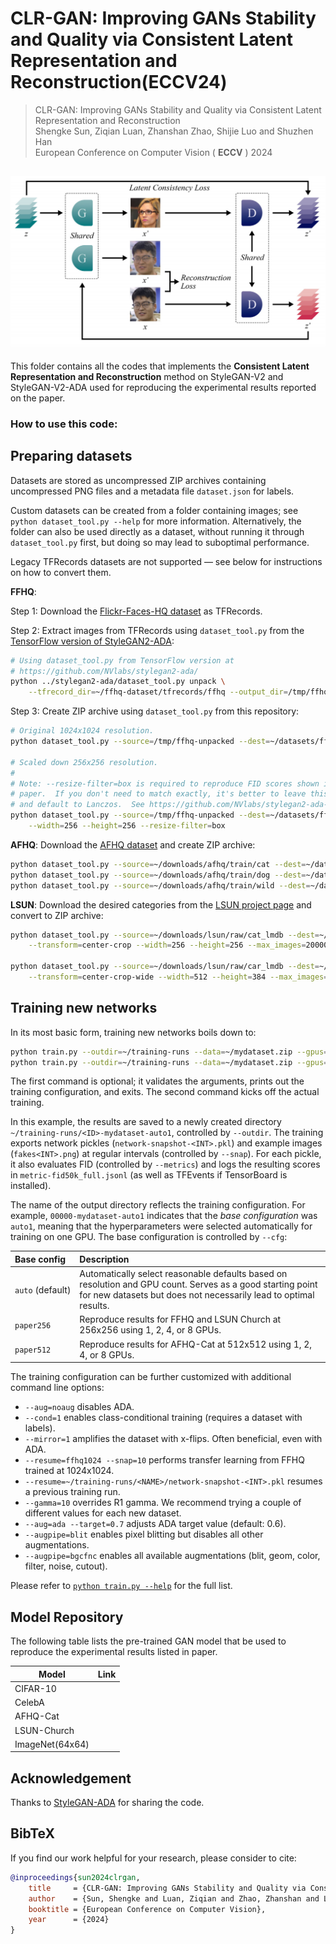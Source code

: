 # CLR-GAN: Improving GANs Stability and Quality via Consistent Latent Representation and Reconstruction(ECCV24)

> CLR-GAN: Improving GANs Stability and Quality via Consistent Latent Representation and
> Reconstruction  <br>
> Shengke Sun, Ziqian Luan, Zhanshan Zhao, Shijie Luo and Shuzhen Han <br>
> European Conference on Computer Vision ( **ECCV** ) 2024

## ![sketchmap](./figs/sketchmap.png)

This folder contains all the codes that implements the **Consistent Latent Representation and Reconstruction** method on StyleGAN-V2 and StyleGAN-V2-ADA used for reproducing the experimental results reported on the paper.

### How to use this code:

## Preparing datasets

Datasets are stored as uncompressed ZIP archives containing uncompressed PNG files and a metadata file `dataset.json` for labels.

Custom datasets can be created from a folder containing images; see `python dataset_tool.py --help` for more information. Alternatively, the folder can also be used directly as a dataset, without running it through `dataset_tool.py` first, but doing so may lead to suboptimal performance.

Legacy TFRecords datasets are not supported &mdash; see below for instructions on how to convert them.

**FFHQ**:

Step 1: Download the [Flickr-Faces-HQ dataset](https://github.com/NVlabs/ffhq-dataset) as TFRecords.

Step 2: Extract images from TFRecords using `dataset_tool.py` from the [TensorFlow version of StyleGAN2-ADA](https://github.com/NVlabs/stylegan2-ada/):

```.bash
# Using dataset_tool.py from TensorFlow version at
# https://github.com/NVlabs/stylegan2-ada/
python ../stylegan2-ada/dataset_tool.py unpack \
    --tfrecord_dir=~/ffhq-dataset/tfrecords/ffhq --output_dir=/tmp/ffhq-unpacked
```

Step 3: Create ZIP archive using `dataset_tool.py` from this repository:

```.bash
# Original 1024x1024 resolution.
python dataset_tool.py --source=/tmp/ffhq-unpacked --dest=~/datasets/ffhq.zip

# Scaled down 256x256 resolution.
#
# Note: --resize-filter=box is required to reproduce FID scores shown in the
# paper.  If you don't need to match exactly, it's better to leave this out
# and default to Lanczos.  See https://github.com/NVlabs/stylegan2-ada-pytorch/issues/283#issuecomment-1731217782
python dataset_tool.py --source=/tmp/ffhq-unpacked --dest=~/datasets/ffhq256x256.zip \
    --width=256 --height=256 --resize-filter=box
```

**AFHQ**: Download the [AFHQ dataset](https://github.com/clovaai/stargan-v2/blob/master/README.md#animal-faces-hq-dataset-afhq) and create ZIP archive:

```.bash
python dataset_tool.py --source=~/downloads/afhq/train/cat --dest=~/datasets/afhqcat.zip
python dataset_tool.py --source=~/downloads/afhq/train/dog --dest=~/datasets/afhqdog.zip
python dataset_tool.py --source=~/downloads/afhq/train/wild --dest=~/datasets/afhqwild.zip
```

**LSUN**: Download the desired categories from the [LSUN project page](https://www.yf.io/p/lsun/) and convert to ZIP archive:

```.bash
python dataset_tool.py --source=~/downloads/lsun/raw/cat_lmdb --dest=~/datasets/lsuncat200k.zip \
    --transform=center-crop --width=256 --height=256 --max_images=200000

python dataset_tool.py --source=~/downloads/lsun/raw/car_lmdb --dest=~/datasets/lsuncar200k.zip \
    --transform=center-crop-wide --width=512 --height=384 --max_images=200000
```

## Training new networks

In its most basic form, training new networks boils down to:

```.bash
python train.py --outdir=~/training-runs --data=~/mydataset.zip --gpus=1 --dry-run
python train.py --outdir=~/training-runs --data=~/mydataset.zip --gpus=1
```

The first command is optional; it validates the arguments, prints out the training configuration, and exits. The second command kicks off the actual training.

In this example, the results are saved to a newly created directory `~/training-runs/<ID>-mydataset-auto1`, controlled by `--outdir`. The training exports network pickles (`network-snapshot-<INT>.pkl`) and example images (`fakes<INT>.png`) at regular intervals (controlled by `--snap`). For each pickle, it also evaluates FID (controlled by `--metrics`) and logs the resulting scores in `metric-fid50k_full.jsonl` (as well as TFEvents if TensorBoard is installed).

The name of the output directory reflects the training configuration. For example, `00000-mydataset-auto1` indicates that the *base configuration* was `auto1`, meaning that the hyperparameters were selected automatically for training on one GPU. The base configuration is controlled by `--cfg`:

| Base config             | Description                                                                                                                                                                    |
| :---------------------- | :----------------------------------------------------------------------------------------------------------------------------------------------------------------------------- |
| `auto`&nbsp;(default) | Automatically select reasonable defaults based on resolution and GPU count. Serves as a good starting point for new datasets but does not necessarily lead to optimal results. |
| `paper256`            | Reproduce results for FFHQ and LSUN Church at 256x256 using 1, 2, 4, or 8 GPUs.                                                                                                |
| `paper512`            | Reproduce results for AFHQ-Cat at 512x512 using 1, 2, 4, or 8 GPUs.                                                                                                            |

The training configuration can be further customized with additional command line options:

* `--aug=noaug` disables ADA.
* `--cond=1` enables class-conditional training (requires a dataset with labels).
* `--mirror=1` amplifies the dataset with x-flips. Often beneficial, even with ADA.
* `--resume=ffhq1024 --snap=10` performs transfer learning from FFHQ trained at 1024x1024.
* `--resume=~/training-runs/<NAME>/network-snapshot-<INT>.pkl` resumes a previous training run.
* `--gamma=10` overrides R1 gamma. We recommend trying a couple of different values for each new dataset.
* `--aug=ada --target=0.7` adjusts ADA target value (default: 0.6).
* `--augpipe=blit` enables pixel blitting but disables all other augmentations.
* `--augpipe=bgcfnc` enables all available augmentations (blit, geom, color, filter, noise, cutout).

Please refer to [`python train.py --help`](./docs/train-help.txt) for the full list.

## Model Repository

The following table lists the pre-trained GAN model that be used to reproduce the experimental results listed in paper.

| Model           | Link |
| --------------- | ---- |
| CIFAR-10        |      |
| CelebA          |      |
| AFHQ-Cat        |      |
| LSUN-Church     |      |
| ImageNet(64x64) |      |



## Acknowledgement
Thanks to [StyleGAN-ADA](https://github.com/NVlabs/stylegan2-ada-pytorch) for sharing the code.

## BibTeX

If you find our work helpful for your research, please consider to cite:

```bibtex
@inproceedings{sun2024clrgan,
    title     = {CLR-GAN: Improving GANs Stability and Quality via Consistent Latent Representation and Reconstruction},
    author    = {Sun, Shengke and Luan, Ziqian and Zhao, Zhanshan and Luo, Shijie and Han, Shuzhen},
    booktitle = {European Conference on Computer Vision},
    year      = {2024}
}
```
